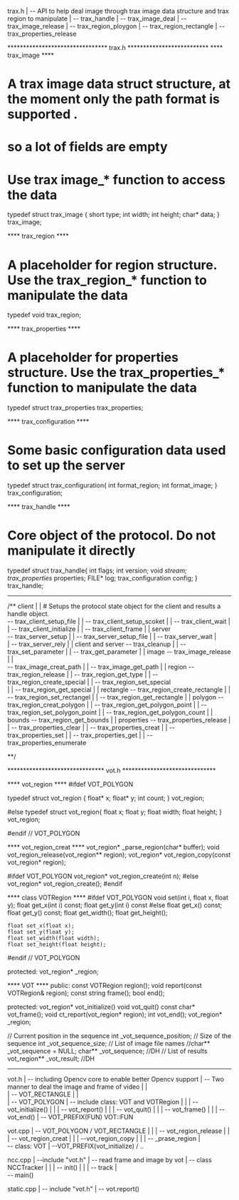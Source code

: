 
trax.h
    |
	-- API to help deal image through trax image data structure and trax region to manipulate
	|
	-- trax_handle
	|
	-- trax_image_deal
	|
	--trax_image_release
	|
	-- trax_region_ploygon
	|
	-- trax_region_rectangle
	|
	-- trax_properties_release
	
******************************** trax.h **************************
**** trax_image ****
# A trax image data struct structure, at the moment only the path format is supported .
# so a lot of fields are empty 
# Use trax image_* function to access the data

  typedef struct trax_image {
    short type;
    int width;
    int height;
    char* data;
  } trax_image;

**** trax_region ****
# A placeholder for region structure. Use the trax_region_* function to manipulate the data
  
  typedef void trax_region;

**** trax_properties ****
# A placeholder for properties structure. Use the trax_properties_* function to manipulate the data
  
  typedef struct trax_properties trax_properties;

**** trax_configuration ****
# Some basic configuration data used to set up the server
  
  typedef struct trax_configuration{
    int format_region;
    int format_image;
  } trax_configuration;

**** trax_handle ****
# Core object of the protocol. Do not manipulate it directly    
  
  typedef struct trax_handle{
    int flags;
    int version;
    void *stream;
    trax_properties* properties;
    FILE* log;
    trax_configuration config;
  } trax_handle;  
  

******************************************************************
/**
    client 
        |
		| # Setups the protocol state object for the client and results a handle object.	
	    -- trax_client_setup_file
        |
        |
        -- trax_client_setup_scoket
        |
	    |
		-- trax_client_wait
		|
		|
		-- trax_client_initialize
		|
		|
		-- trax_client_frame
	    |
		|
	server		
	    -- trax_server_setup
		|
		|
		-- trax_server_setup_file
        |
		|
		-- trax_server_wait
		|   
		|
		-- trax_server_rely
		|
		|
	client and server
        -- trax_cleanup
        |
        |
        -- trax_set_parameter
        |
        |
        -- trax_get_parameter
        |
        |
	image
        -- trax_image_release
        |
        |		
        -- trax_image_creat_path
		|
		|
		-- trax_image_get_path
        |
        |
    region 
        -- trax_region_release
        |
        |
        -- trax_region_get_type
        |
        |
        --trax_region_create_special
        |
        |
        -- trax_region_set_special	
        |
		| 
		-- trax_region_get_special
		|
		|
	rectangle
		-- trax_region_create_rectangle
		|
		| 
		-- trax_region_set_rectangel
		|
		|
		-- trax_region_get_rectangle
		|
		|
	polygon
	    -- trax_region_creat_polygon
		|
		|
		-- trax_region_get_polygon_point
		|
		|
		-- trax_region_set_polygon_point
		|
		|
		-- trax_region_get_polygon_count
		|
		|
	bounds
	    -- trax_region_get_bounds
	    |
		|
	properties
	    -- trax_properties_release
		|
		|
		-- trax_properties_clear
		|
		|
		-- trax_properties_creat
		|
		|
		-- trax_properties_set
		|
		|
		-- trax_properties_get
		|
		|
		-- trax_properties_enumerate
			
**/	

******************************* vot.h ******************************

**** vot_region ****
  #ifdef VOT_POLYGON
  
  typedef struct vot_region {
  	float* x;
  	float* y;
  	int count;
  } vot_region;
  
  #else
  typedef struct vot_region{
  	float x;
  	float y;
  	float width;
  	float height;
  } vot_region;
  
  #endif // VOT_POLYGON

**** vot_region_creat ****
  vot_region* _parse_region(char* buffer);
  void vot_region_release(vot_region** region);
  vot_region* vot_region_copy(const vot_region* region);

  #ifdef VOT_POLYGON
    vot_region* vot_region_create(int n);
  #else
    vot_region* vot_region_create();
  #endif
   
**** class VOTRegion ****
  #ifdef VOT_POLYGON
    void set(int i, float x, float y);
    float get_x(int i) const;
    float get_y(int i) const
  #else
    float get_x() const;
    float get_y() const;
    float get_width();
    float get_height();
    
    float set_x(float x);
    float set_y(float y);
    float set_width(float width);
    float set_height(float height);
  #endif // VOT_POLYGON
  
  protected:
    vot_region* _region;  
	
**** VOT ****
public:
  const VOTRegion region();
  void report(const VOTRegion& region);
  const string frame();
  bool end();
 
protected:
  vot_region* vot_initialize()
  void vot_quit()
  const char* vot_frame();
  void ct_report(vot_region* region);
  int vot_end();
  vot_region* _region;
  
  // Current position in the sequence
  int _vot_sequence_position;
  // Size of the sequence
  int _vot_sequence_size;
  // List of image file names
  //char** _vot_sequence = NULL;
  char** _vot_sequence; //DH
  // List of results
  vot_region** _vot_result; //DH
 
********************************************************************
vot.h
    |
	-- including Opencv core to enable better Opencv support
	|
	-- Two manner to deal the image and frame of video
    |   |    
	|	-- VOT_RECTANGLE
	|   |    
	|	-- VOT_POLYGON
	|
	-- include class: VOT and VOTRegion
	|    |
	|    -- vot_initialize()
	|    |
	|    -- vot_report()
	|    |
	|    -- vot_quit()
	|    |
	|    -- vot_frame()
	|    |
	|    -- vot_end()
	|
	-- VOT_PREFIX(FUN) VOT::FUN

vot.cpp
    |
	-- VOT_POLYGON / VOT_RECTANGLE
	|   |
	|	-- vot_region_release
	|	|
	|	-- vot_region_creat
	|	|
	|	--vot_region_copy
	|   |
	|   -- _prase_region
	|   
	--  class: VOT
	    |
	    --VOT_PREFIX(vot_initialize) / ..
	
ncc.cpp
    |
	--include "vot.h"
	|
	-- read frame and image by vot
	|
    -- class NCCTracker
	|   |
	|	-- init()
	|	|
	|	-- track
    |	
    -- main()	
	
static.cpp
    |
    -- include "vot.h"
    |
    -- vot.report()	
	
	
	
	
	
	
	
	
	
	
	
	
	
	
	
	
	
	
	
	
	
	
	
	
	
	
	
	
	
	
